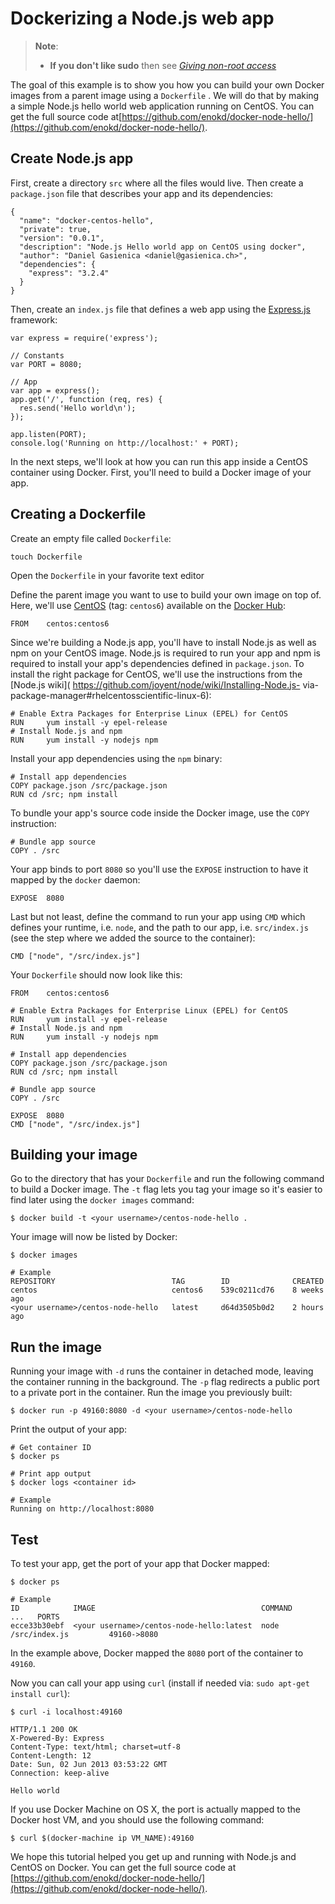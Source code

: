 <!--[metadata]>
+++
title = "Dockerizing a Node.js web app"
description = "Installing and running a Node.js app with Docker"
keywords = ["docker, example, package installation, node,  centos"]
[menu.main]
parent = "engine_dockerize"
+++
<![end-metadata]-->

# Dockerizing a Node.js web app

> **Note**: 
> - **If you don't like sudo** then see [*Giving non-root
>   access*](../installation/binaries.md#giving-non-root-access)

The goal of this example is to show you how you can build your own
Docker images from a parent image using a `Dockerfile`
. We will do that by making a simple Node.js hello world web
application running on CentOS. You can get the full source code at[https://github.com/enokd/docker-node-hello/](https://github.com/enokd/docker-node-hello/).

## Create Node.js app

First, create a directory `src` where all the files
would live. Then create a `package.json` file that
describes your app and its dependencies:

    {
      "name": "docker-centos-hello",
      "private": true,
      "version": "0.0.1",
      "description": "Node.js Hello world app on CentOS using docker",
      "author": "Daniel Gasienica <daniel@gasienica.ch>",
      "dependencies": {
        "express": "3.2.4"
      }
    }

Then, create an `index.js` file that defines a web
app using the [Express.js](http://expressjs.com/) framework:

    var express = require('express');

    // Constants
    var PORT = 8080;

    // App
    var app = express();
    app.get('/', function (req, res) {
      res.send('Hello world\n');
    });

    app.listen(PORT);
    console.log('Running on http://localhost:' + PORT);

In the next steps, we'll look at how you can run this app inside a
CentOS container using Docker. First, you'll need to build a Docker
image of your app.

## Creating a Dockerfile

Create an empty file called `Dockerfile`:

    touch Dockerfile

Open the `Dockerfile` in your favorite text editor

Define the parent image you want to use to build your own image on
top of. Here, we'll use
[CentOS](https://registry.hub.docker.com/_/centos/) (tag: `centos6`)
available on the [Docker Hub](https://hub.docker.com/):

    FROM    centos:centos6

Since we're building a Node.js app, you'll have to install Node.js as
well as npm on your CentOS image. Node.js is required to run your app
and npm is required to install your app's dependencies defined in
`package.json`. To install the right package for
CentOS, we'll use the instructions from the [Node.js wiki](
https://github.com/joyent/node/wiki/Installing-Node.js-
via-package-manager#rhelcentosscientific-linux-6):

    # Enable Extra Packages for Enterprise Linux (EPEL) for CentOS
    RUN     yum install -y epel-release
    # Install Node.js and npm
    RUN     yum install -y nodejs npm

Install your app dependencies using the `npm` binary:

    # Install app dependencies
    COPY package.json /src/package.json
    RUN cd /src; npm install

To bundle your app's source code inside the Docker image, use the `COPY`
instruction:

    # Bundle app source
    COPY . /src

Your app binds to port `8080` so you'll use the `EXPOSE` instruction to have
it mapped by the `docker` daemon:

    EXPOSE  8080

Last but not least, define the command to run your app using `CMD` which
defines your runtime, i.e. `node`, and the path to our app, i.e. `src/index.js`
(see the step where we added the source to the container):

    CMD ["node", "/src/index.js"]

Your `Dockerfile` should now look like this:

    FROM    centos:centos6

    # Enable Extra Packages for Enterprise Linux (EPEL) for CentOS
    RUN     yum install -y epel-release
    # Install Node.js and npm
    RUN     yum install -y nodejs npm

    # Install app dependencies
    COPY package.json /src/package.json
    RUN cd /src; npm install

    # Bundle app source
    COPY . /src

    EXPOSE  8080
    CMD ["node", "/src/index.js"]

## Building your image

Go to the directory that has your `Dockerfile` and run the following command
to build a Docker image. The `-t` flag lets you tag your image so it's easier
to find later using the `docker images` command:

    $ docker build -t <your username>/centos-node-hello .

Your image will now be listed by Docker:

    $ docker images

    # Example
    REPOSITORY                          TAG        ID              CREATED
    centos                              centos6    539c0211cd76    8 weeks ago
    <your username>/centos-node-hello   latest     d64d3505b0d2    2 hours ago

## Run the image

Running your image with `-d` runs the container in detached mode, leaving the
container running in the background. The `-p` flag redirects a public port to
a private port in the container. Run the image you previously built:

    $ docker run -p 49160:8080 -d <your username>/centos-node-hello

Print the output of your app:

    # Get container ID
    $ docker ps

    # Print app output
    $ docker logs <container id>

    # Example
    Running on http://localhost:8080

## Test

To test your app, get the port of your app that Docker mapped:

    $ docker ps

    # Example
    ID            IMAGE                                     COMMAND              ...   PORTS
    ecce33b30ebf  <your username>/centos-node-hello:latest  node /src/index.js         49160->8080

In the example above, Docker mapped the `8080` port of the container to `49160`.

Now you can call your app using `curl` (install if needed via:
`sudo apt-get install curl`):

    $ curl -i localhost:49160

    HTTP/1.1 200 OK
    X-Powered-By: Express
    Content-Type: text/html; charset=utf-8
    Content-Length: 12
    Date: Sun, 02 Jun 2013 03:53:22 GMT
    Connection: keep-alive

    Hello world

If you use Docker Machine on OS X, the port is actually mapped to the Docker
host VM, and you should use the following command:

    $ curl $(docker-machine ip VM_NAME):49160

We hope this tutorial helped you get up and running with Node.js and
CentOS on Docker. You can get the full source code at
[https://github.com/enokd/docker-node-hello/](https://github.com/enokd/docker-node-hello/).
